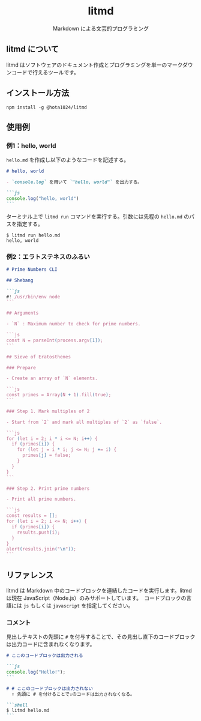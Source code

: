 <h1 align="center"> litmd </h1>
<p align="center">Markdown による文芸的プログラミング</p>

## litmd について

litmd はソフトウェアのドキュメント作成とプログラミングを単一のマークダウンコードで行えるツールです。

## インストール方法

```shell
npm install -g @hota1024/litmd
```

## 使用例

### 例1：hello, world

`hello.md` を作成し以下のようなコードを記述する。

~~~md
# hello, world

- `console.log` を用いて `"hello, world"` を出力する。

```js
console.log("hello, world")
```
~~~

ターミナル上で `litmd run` コマンドを実行する。引数には先程の `hello.md` のパスを指定する。

```shell
$ litmd run hello.md
hello, world
```

### 例2：エラトステネスのふるい

~~~markdown
# Prime Numbers CLI

## Shebang

```js
#! /usr/bin/env node
```

## Arguments

- `N` : Maximum number to check for prime numbers.

```js
const N = parseInt(process.argv[1]);
```

## Sieve of Eratosthenes

### Prepare

- Create an array of `N` elements.

```js
const primes = Array(N + 1).fill(true);
```

### Step 1. Mark multiples of 2

- Start from `2` and mark all multiples of `2` as `false`.

```js
for (let i = 2; i * i <= N; i++) {
  if (primes[i]) {
    for (let j = i * i; j <= N; j += i) {
      primes[j] = false;
    }
  }
}
```

### Step 2. Print prime numbers

- Print all prime numbers.

```js
const results = [];
for (let i = 2; i <= N; i++) {
  if (primes[i]) {
    results.push(i);
  }
}
alert(results.join("\n"));
```
~~~

## リファレンス

litmd は Markdown 中のコードブロックを連結したコードを実行します。litmd は現在 JavaScript（Node.js）のみサポートしています。　コードブロックの言語には `js` もしくは `javascript` を指定してください。

### コメント

見出しテキストの先頭に `#` を付与することで、その見出し直下のコードブロックは出力コードに含まれなくなります。

~~~markdown
# ここのコードブロックは出力される

```js
console.log("Hello!");
```

# # ここのコードブロックは出力されない
  ↑ 先頭に # を付けることで↓のコードは出力されなくなる。

```shell
$ litmd hello.md
```
~~~
